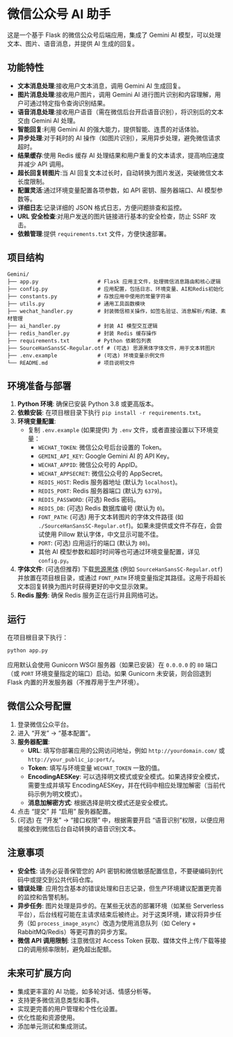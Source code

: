 # 微信公众号 AI 助手

这是一个基于 Flask 的微信公众号后端应用，集成了 Gemini AI 模型，可以处理文本、图片、语音消息，并提供 AI 生成的回复。

## 功能特性

- **文本消息处理**:接收用户文本消息，调用 Gemini AI 生成回复。
- **图片消息处理**:接收用户图片，调用 Gemini AI 进行图片识别和内容理解，用户可通过特定指令查询识别结果。
- **语音消息处理**:接收用户语音（需在微信后台开启语音识别），将识别后的文本交由 Gemini AI 处理。
- **智能回复**:利用 Gemini AI 的强大能力，提供智能、连贯的对话体验。
- **异步处理**:对于耗时的 AI 操作（如图片识别），采用异步处理，避免微信请求超时。
- **结果缓存**:使用 Redis 缓存 AI 处理结果和用户重复的文本请求，提高响应速度并减少 API 调用。
- **超长回复转图片**:当 AI 回复文本过长时，自动转换为图片发送，突破微信文本长度限制。
- **配置灵活**:通过环境变量配置各项参数，如 API 密钥、服务器端口、AI 模型参数等。
- **详细日志**:记录详细的 JSON 格式日志，方便问题排查和监控。
- **URL 安全检查**:对用户发送的图片链接进行基本的安全检查，防止 SSRF 攻击。
- **依赖管理**:提供 `requirements.txt` 文件，方便快速部署。

## 项目结构

```
Gemini/
├── app.py                   # Flask 应用主文件，处理微信消息路由和核心逻辑
├── config.py                # 应用配置，包括日志、环境变量、AI和Redis初始化
├── constants.py             # 存放应用中使用的常量字符串
├── utils.py                 # 通用工具函数模块
├── wechat_handler.py        # 封装微信相关操作，如签名验证、消息解析/构建、素材管理
├── ai_handler.py            # 封装 AI 模型交互逻辑
├── redis_handler.py         # 封装 Redis 缓存操作
├── requirements.txt         # Python 依赖包列表
├── SourceHanSansSC-Regular.otf # (可选) 思源黑体字体文件，用于文本转图片
├── .env.example             # (可选) 环境变量示例文件
└── README.md                # 项目说明文件
```

## 环境准备与部署

1.  **Python 环境**: 确保已安装 Python 3.8 或更高版本。
2.  **依赖安装**: 在项目根目录下执行 `pip install -r requirements.txt`。
3.  **环境变量配置**:
    *   复制 `.env.example` (如果提供) 为 `.env` 文件，或者直接设置以下环境变量：
        *   `WECHAT_TOKEN`: 微信公众号后台设置的 Token。
        *   `GEMINI_API_KEY`: Google Gemini AI 的 API Key。
        *   `WECHAT_APPID`: 微信公众号的 AppID。
        *   `WECHAT_APPSECRET`: 微信公众号的 AppSecret。
        *   `REDIS_HOST`: Redis 服务器地址 (默认为 `localhost`)。
        *   `REDIS_PORT`: Redis 服务器端口 (默认为 `6379`)。
        *   `REDIS_PASSWORD`: (可选) Redis 密码。
        *   `REDIS_DB`: (可选) Redis 数据库编号 (默认为 `0`)。
        *   `FONT_PATH`: (可选) 用于文本转图片的字体文件路径 (如 `./SourceHanSansSC-Regular.otf`)。如果未提供或文件不存在，会尝试使用 Pillow 默认字体，中文显示可能不佳。
        *   `PORT`: (可选) 应用运行的端口 (默认为 `80`)。
        *   其他 AI 模型参数和超时时间等也可通过环境变量配置，详见 `config.py`。
4.  **字体文件**: (可选但推荐) 下载[思源黑体](https://github.com/adobe-fonts/source-han-sans/tree/release/OTF/SimplifiedChinese) (例如 `SourceHanSansSC-Regular.otf`) 并放置在项目根目录，或通过 `FONT_PATH` 环境变量指定其路径。这用于将超长文本回复转换为图片时获得更好的中文显示效果。
5.  **Redis 服务**: 确保 Redis 服务正在运行并且网络可达。

## 运行

在项目根目录下执行：

```bash
python app.py
```

应用默认会使用 Gunicorn WSGI 服务器（如果已安装）在 `0.0.0.0` 的 `80` 端口（或 `PORT` 环境变量指定的端口）启动。如果 Gunicorn 未安装，则会回退到 Flask 内置的开发服务器（不推荐用于生产环境）。

## 微信公众号配置

1.  登录微信公众平台。
2.  进入 “开发” -> “基本配置”。
3.  **服务器配置**:
    *   **URL**: 填写你部署应用的公网访问地址，例如 `http://yourdomain.com/` 或 `http://your_public_ip:port/`。
    *   **Token**: 填写与环境变量 `WECHAT_TOKEN` 一致的值。
    *   **EncodingAESKey**: 可以选择明文模式或安全模式。如果选择安全模式，需要生成并填写 EncodingAESKey，并在代码中相应处理加解密（当前代码示例为明文模式）。
    *   **消息加解密方式**: 根据选择是明文模式还是安全模式。
4.  点击 “提交” 并 “启用” 服务器配置。
5.  (可选) 在 “开发” -> “接口权限” 中，根据需要开启 “语音识别”权限，以便应用能接收到微信后台自动转换的语音识别文本。

## 注意事项

*   **安全性**: 请务必妥善保管您的 API 密钥和微信敏感配置信息，不要硬编码到代码中或提交到公共代码仓库。
*   **错误处理**: 应用包含基本的错误处理和日志记录，但生产环境建议配置更完善的监控和告警机制。
*   **异步任务**: 图片处理是异步的。在某些无状态的部署环境（如某些 Serverless 平台），后台线程可能在主请求结束后被终止。对于这类环境，建议将异步任务（如 `process_image_async`）改造为使用消息队列（如 Celery + RabbitMQ/Redis）等更可靠的异步方案。
*   **微信 API 调用限制**: 注意微信对 Access Token 获取、媒体文件上传/下载等接口的调用频率限制，避免超出配额。

## 未来可扩展方向

*   集成更丰富的 AI 功能，如多轮对话、情感分析等。
*   支持更多微信消息类型和事件。
*   实现更完善的用户管理和个性化设置。
*   优化性能和资源使用。
*   添加单元测试和集成测试。
